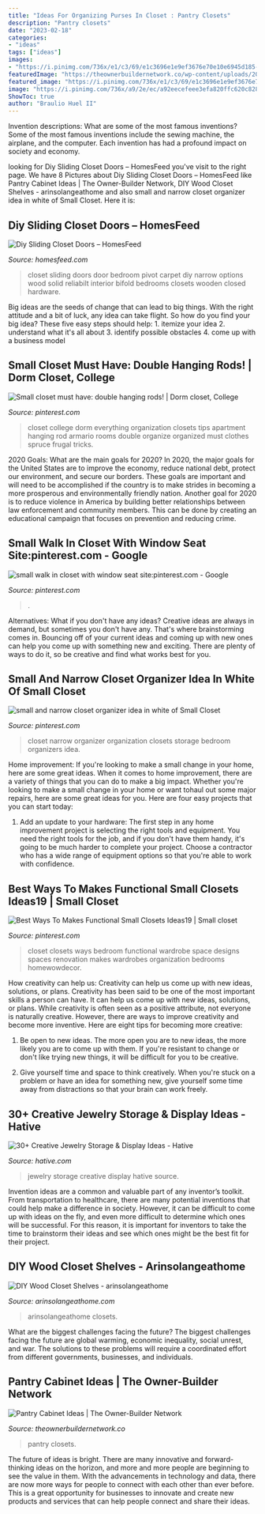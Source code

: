 ```yaml
---
title: "Ideas For Organizing Purses In Closet : Pantry Closets"
description: "Pantry closets"
date: "2023-02-18"
categories:
- "ideas"
tags: ["ideas"]
images:
- "https://i.pinimg.com/736x/e1/c3/69/e1c3696e1e9ef3676e70e10e6945d185--dorm-room-closet-college-closet.jpg"
featuredImage: "https://theownerbuildernetwork.co/wp-content/uploads/2014/04/Pantry_Cabinet_Idea_15.jpg"
featured_image: "https://i.pinimg.com/736x/e1/c3/69/e1c3696e1e9ef3676e70e10e6945d185--dorm-room-closet-college-closet.jpg"
image: "https://i.pinimg.com/736x/a9/2e/ec/a92eecefeee3efa820ffc620c82840d4--narrow-closet-small-closets.jpg"
ShowToc: true
author: "Braulio Huel II"
---
```



Invention descriptions: What are some of the most famous inventions?
Some of the most famous inventions include the sewing machine, the airplane, and the computer. Each invention has had a profound impact on society and economy.

	

		
looking for Diy Sliding Closet Doors – HomesFeed you've visit to the right page. We have 8 Pictures about Diy Sliding Closet Doors – HomesFeed like Pantry Cabinet Ideas | The Owner-Builder Network, DIY Wood Closet Shelves - arinsolangeathome and also small and narrow closet organizer idea in white of Small Closet. Here it is:
		
    
## Diy Sliding Closet Doors – HomesFeed

<img loading=lazy src="https://homesfeed.com/wp-content/uploads/2015/10/White-Slliding-Door-For-Closet.jpg" onerror="this.onerror=null;this.src='https://tse4.mm.bing.net/th?id=OIP.5vk4WZH-XM5G34MoOAiD1QHaJ4&amp;pid=15.1';" alt="Diy Sliding Closet Doors – HomesFeed">

_Source: homesfeed.com_

>closet sliding doors door bedroom pivot carpet diy narrow options wood solid reliabilt interior bifold bedrooms closets wooden closed hardware. 

	

Big ideas are the seeds of change that can lead to big things. With the right attitude and a bit of luck, any idea can take flight. So how do you find your big idea? These five easy steps should help: 1. itemize your idea 2. understand what it's all about 3. identify possible obstacles 4. come up with a business model 
    
## Small Closet Must Have: Double Hanging Rods! | Dorm Closet, College

<img loading=lazy src="https://i.pinimg.com/736x/e1/c3/69/e1c3696e1e9ef3676e70e10e6945d185--dorm-room-closet-college-closet.jpg" onerror="this.onerror=null;this.src='https://tse1.mm.bing.net/th?id=OIP.cq9pnw08cLjtqW07v2u5iwHaLI&amp;pid=15.1';" alt="Small closet must have: double hanging rods! | Dorm closet, College">

_Source: pinterest.com_

>closet college dorm everything organization closets tips apartment hanging rod armario rooms double organize organized must clothes spruce frugal tricks. 

	

2020 Goals: What are the main goals for 2020?
In 2020, the major goals for the United States are to improve the economy, reduce national debt, protect our environment, and secure our borders. These goals are important and will need to be accomplished if the country is to make strides in becoming a more prosperous and environmentally friendly nation. Another goal for 2020 is to reduce violence in America by building better relationships between law enforcement and community members. This can be done by creating an educational campaign that focuses on prevention and reducing crime.

    
## Small Walk In Closet With Window Seat Site:pinterest.com - Google

<img loading=lazy src="https://i.pinimg.com/736x/06/2c/a1/062ca1564b8f9d68064168a11bd23a31.jpg" onerror="this.onerror=null;this.src='https://tse4.mm.bing.net/th?id=OIP.jq8oDrkQU2Tja_YDnwpaywHaLH&amp;pid=15.1';" alt="small walk in closet with window seat site:pinterest.com - Google">

_Source: pinterest.com_

>. 

	

Alternatives: What if you don't have any ideas?
Creative ideas are always in demand, but sometimes you don't have any. That's where brainstorming comes in. Bouncing off of your current ideas and coming up with new ones can help you come up with something new and exciting. There are plenty of ways to do it, so be creative and find what works best for you.

    
## Small And Narrow Closet Organizer Idea In White Of Small Closet

<img loading=lazy src="https://i.pinimg.com/736x/a9/2e/ec/a92eecefeee3efa820ffc620c82840d4--narrow-closet-small-closets.jpg" onerror="this.onerror=null;this.src='https://tse1.mm.bing.net/th?id=OIP.Am6J23M6LWJ1sI_4-kwKygHaLH&amp;pid=15.1';" alt="small and narrow closet organizer idea in white of Small Closet">

_Source: pinterest.com_

>closet narrow organizer organization closets storage bedroom organizers idea. 

	

Home improvement: If you're looking to make a small change in your home, here are some great ideas.
When it comes to home improvement, there are a variety of things that you can do to make a big impact. Whether you're looking to make a small change in your home or want tohaul out some major repairs, here are some great ideas for you. Here are four easy projects that you can start today:
1) Add an update to your hardware: The first step in any home improvement project is selecting the right tools and equipment. You need the right tools for the job, and if you don't have them handy, it's going to be much harder to complete your project. Choose a contractor who has a wide range of equipment options so that you're able to work with confidence.

    
## Best Ways To Makes Functional Small Closets Ideas19 | Small Closet

<img loading=lazy src="https://i.pinimg.com/736x/46/28/58/4628582e69bf2ccee73dbde15b64594b.jpg" onerror="this.onerror=null;this.src='https://tse4.mm.bing.net/th?id=OIP.oLA3jdsRDg6byJVymDgVpwHaI0&amp;pid=15.1';" alt="Best Ways To Makes Functional Small Closets Ideas19 | Small closet">

_Source: pinterest.com_

>closet closets ways bedroom functional wardrobe space designs spaces renovation makes wardrobes organization bedrooms homewowdecor. 

	

How creativity can help us: Creativity can help us come up with new ideas, solutions, or plans.
Creativity has been said to be one of the most important skills a person can have. It can help us come up with new ideas, solutions, or plans. While creativity is often seen as a positive attribute, not everyone is naturally creative. However, there are ways to improve creativity and become more inventive. Here are eight tips for becoming more creative: 
1. Be open to new ideas. The more open you are to new ideas, the more likely you are to come up with them. If you're resistant to change or don't like trying new things, it will be difficult for you to be creative.

2. Give yourself time and space to think creatively. When you're stuck on a problem or have an idea for something new, give yourself some time away from distractions so that your brain can work freely.

    
## 30+ Creative Jewelry Storage &amp; Display Ideas - Hative

<img loading=lazy src="https://hative.com/wp-content/uploads/2015/01/jewelry-storage-display-ideas/20-jewelry-storage-display-ideas.jpg" onerror="this.onerror=null;this.src='https://tse1.mm.bing.net/th?id=OIP.pADGwf9yBUzMI2G-0FArTQHaJ4&amp;pid=15.1';" alt="30+ Creative Jewelry Storage &amp; Display Ideas - Hative">

_Source: hative.com_

>jewelry storage creative display hative source. 

	

Invention ideas are a common and valuable part of any inventor’s toolkit. From transportation to healthcare, there are many potential inventions that could help make a difference in society. However, it can be difficult to come up with ideas on the fly, and even more difficult to determine which ones will be successful. For this reason, it is important for inventors to take the time to brainstorm their ideas and see which ones might be the best fit for their project.

    
## DIY Wood Closet Shelves - Arinsolangeathome

<img loading=lazy src="https://arinsolangeathome.com/wp-content/uploads/2020/01/IMG_6615-scaled.jpg" onerror="this.onerror=null;this.src='https://tse3.mm.bing.net/th?id=OIP.JCGYdduXaYEW5bcKzpCJtgHaJ4&amp;pid=15.1';" alt="DIY Wood Closet Shelves - arinsolangeathome">

_Source: arinsolangeathome.com_

>arinsolangeathome closets. 

	

What are the biggest challenges facing the future?
The biggest challenges facing the future are global warming, economic inequality, social unrest, and war. The solutions to these problems will require a coordinated effort from different governments, businesses, and individuals.

    
## Pantry Cabinet Ideas | The Owner-Builder Network

<img loading=lazy src="https://theownerbuildernetwork.co/wp-content/uploads/2014/04/Pantry_Cabinet_Idea_15.jpg" onerror="this.onerror=null;this.src='https://tse2.mm.bing.net/th?id=OIP.HuJSXfTD1Z2OH8voaf2vWQHaKp&amp;pid=15.1';" alt="Pantry Cabinet Ideas | The Owner-Builder Network">

_Source: theownerbuildernetwork.co_

>pantry closets. 

	

The future of ideas is bright. There are many innovative and forward-thinking ideas on the horizon, and more and more people are beginning to see the value in them. With the advancements in technology and data, there are now more ways for people to connect with each other than ever before. This is a great opportunity for businesses to innovate and create new products and services that can help people connect and share their ideas.

